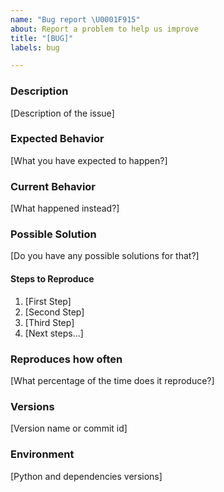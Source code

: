 ```yaml
---
name: "Bug report \U0001F915︎"
about: Report a problem to help us improve
title: "[BUG]"
labels: bug

---
```


### Description
[Description of the issue]


### Expected Behavior
[What you have expected to happen?]

### Current Behavior
[What happened instead?]

### Possible Solution
[Do you have any possible solutions for that?]

#### Steps to Reproduce
1. [First Step]
2. [Second Step]
3. [Third Step]
4. [Next steps...]

### Reproduces how often
[What percentage of the time does it reproduce?]

### Versions
[Version name or commit id]

### Environment
[Python and dependencies versions]
